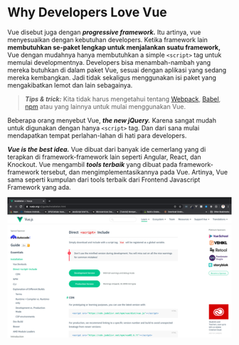 # Why Developers Love Vue

Vue disebut juga dengan ***progressive framework.*** Itu artinya, vue menyesuaikan dengan kebutuhan developers. Ketika framework lain **membutuhkan se-paket lengkap untuk menjalankan suatu framework,** Vue dengan mudahnya hanya membutuhkan a simple `<script>` tag untuk memulai developmentnya. Developers bisa menambah-nambah yang mereka butuhkan di dalam paket Vue, sesuai dengan aplikasi yang sedang mereka kembangkan. Jadi tidak sekaligus menggunakan isi paket yang mengakibatkan lemot dan lain sebagainya.

> ***Tips & trick:*** Kita tidak harus mengetahui tentang [Webpack](https://webpack.js.org/), [Babel](https://babeljs.io/), [npm](https://www.npmjs.com/) atau yang lainnya untuk mulai menggunakan Vue.

Beberapa orang menyebut Vue, ***the new jQuery.*** Karena sangat mudah untuk digunakan dengan hanya `<script>` tag. Dan dari sana mulai mendapatkan tempat perlahan-lahan di hati para developers.

***Vue is the best idea.*** Vue dibuat dari banyak ide cemerlang yang di terapkan di framework-framework lain seperti Angular, React, dan Knockout. Vue mengambil ***tools terbaik*** yang dibuat pada framework-framework tersebut, dan mengimplementasikannya pada Vue. Artinya, Vue sama seperti kumpulan dari tools terbaik dari Frontend Javascript Framework yang ada.

![vue](img/2.png)
